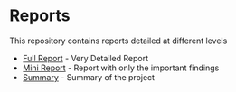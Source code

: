 # Reports

This repository contains reports detailed at different levels

- [Full Report](https://github.com/sankeerthankam/Data-Science/blob/master/Capstone%201/Project%20Report/Full%20Report/Full%20Report.pdf) - Very Detailed Report 
- [Mini Report](https://github.com/sankeerthankam/Data-Science/blob/master/Capstone%201/Project%20Report/Mini%20Report/Mini%20Report.pdf) - Report with only the important findings  
- [Summary](https://github.com/sankeerthankam/Data-Science/blob/master/Capstone%201/Project%20Report/Summary/Summary.pdf) - Summary of the project
